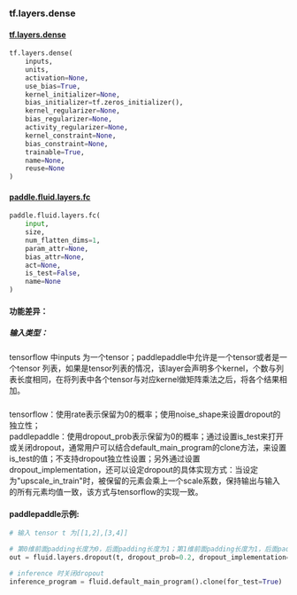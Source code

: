 
### tf.layers.dense

#### [tf.layers.dense](https://www.tensorflow.org/api_docs/python/tf/layers/dense)
``` python
tf.layers.dense(
    inputs,
    units,
    activation=None,
    use_bias=True,
    kernel_initializer=None,
    bias_initializer=tf.zeros_initializer(),
    kernel_regularizer=None,
    bias_regularizer=None,
    activity_regularizer=None,
    kernel_constraint=None,
    bias_constraint=None,
    trainable=True,
    name=None,
    reuse=None
)
```

#### [paddle.fluid.layers.fc](http://paddlepaddle.org/documentation/docs/zh/1.2/api_cn/layers_cn.html#fc)
``` python
paddle.fluid.layers.fc(
    input, 
    size, 
    num_flatten_dims=1, 
    param_attr=None, 
    bias_attr=None, 
    act=None, 
    is_test=False, 
    name=None
)

```

#### 功能差异：
##### 输入类型：
tensorflow 中inputs 为一个tensor；paddlepaddle中允许是一个tensor或者是一个tensor 列表，如果是tensor列表的情况，该layer会声明多个kernel，个数与列表长度相同，在将列表中各个tensor与对应kernel做矩阵乘法之后，将各个结果相加。

##### 

tensorflow：使用rate表示保留为0的概率；使用noise_shape来设置dropout的独立性；  
paddlepaddle：使用dropout_prob表示保留为0的概率；通过设置is_test来打开或关闭dropout，通常用户可以结合default_main_program的clone方法，来设置is_test的值；不支持dropout独立性设置；另外通过设置dropout_implementation，还可以设定dropout的具体实现方式：当设定为"upscale_in_train"时，被保留的元素会乘上一个scale系数，保持输出与输入的所有元素均值一致，该方式与tensorflow的实现一致。

#### paddlepaddle示例:
```python
# 输入 tensor t 为[[1,2],[3,4]]

# 第0维前面padding长度为0，后面padding长度为1；第1维前面padding长度为1，后面padding长度为2
out = fluid.layers.dropout(t, dropout_prob=0.2, dropout_implementation="upscale_in_train")

# inference 时关闭dropout
inference_program = fluid.default_main_program().clone(for_test=True)
```
